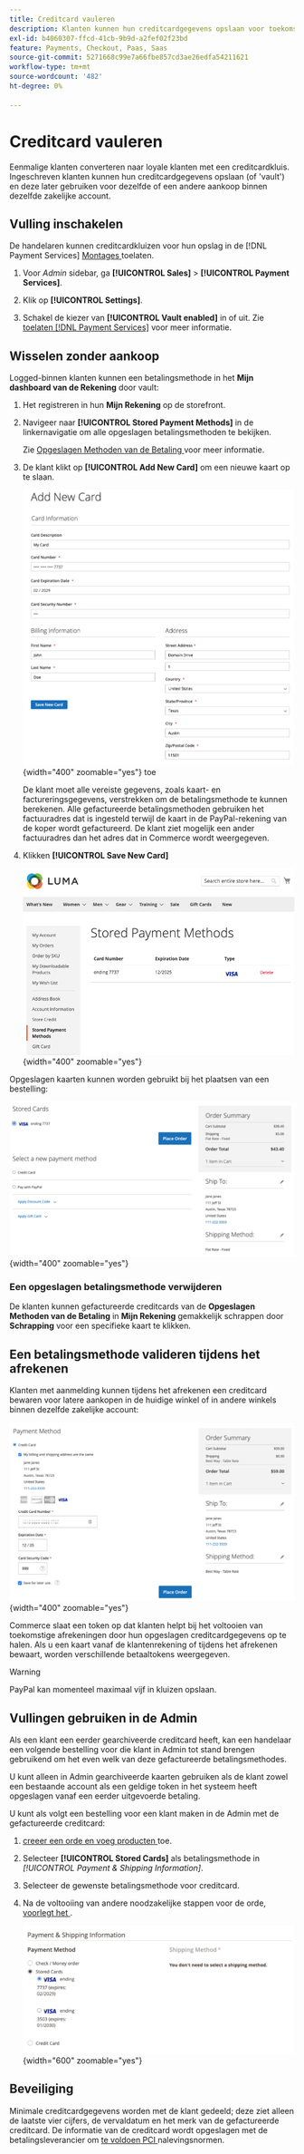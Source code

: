 ```yaml
---
title: Creditcard vauleren
description: Klanten kunnen hun creditcardgegevens opslaan voor toekomstige aankopen.
exl-id: b4060307-ffcd-41cb-9b9d-a2fef02f23bd
feature: Payments, Checkout, Paas, Saas
source-git-commit: 5271668c99e7a66fbe857cd3ae26edfa54211621
workflow-type: tm+mt
source-wordcount: '482'
ht-degree: 0%

---
```


# Creditcard vauleren

Eenmalige klanten converteren naar loyale klanten met een creditcardkluis. Ingeschreven klanten kunnen hun creditcardgegevens opslaan (of &#39;vault&#39;) en deze later gebruiken voor dezelfde of een andere aankoop binnen dezelfde zakelijke account.

## Vulling inschakelen

De handelaren kunnen creditcardkluizen voor hun opslag in de [!DNL Payment Services] [ Montages ](settings.md#card-vaulting) toelaten.

1. Voor _Admin_ sidebar, ga **[!UICONTROL Sales]** > **[!UICONTROL Payment Services]**.

1. Klik op **[!UICONTROL Settings]**.

1. Schakel de kiezer van **[!UICONTROL Vault enabled]** in of uit. Zie [ toelaten  [!DNL Payment Services]](settings.md#enable-payment-services) voor meer informatie.

## Wisselen zonder aankoop

Logged-binnen klanten kunnen een betalingsmethode in het **Mijn dashboard van de Rekening** door vault:

1. Het registreren in hun **Mijn Rekening** op de storefront.

1. Navigeer naar **[!UICONTROL Stored Payment Methods]** in de linkernavigatie om alle opgeslagen betalingsmethoden te bekijken.

   Zie [ Opgeslagen Methoden van de Betaling ](https://experienceleague.adobe.com/en/docs/commerce-admin/stores-sales/payments/stored-payment-methods) voor meer informatie.

1. De klant klikt op **[!UICONTROL Add New Card]** om een nieuwe kaart op te slaan.

   ![ voeg Nieuwe Kaart ](assets/add-new-card.png){width="400" zoomable="yes"} toe

   De klant moet alle vereiste gegevens, zoals kaart- en factureringsgegevens, verstrekken om de betalingsmethode te kunnen berekenen.
Alle gefactureerde betalingsmethoden gebruiken het factuuradres dat is ingesteld terwijl de kaart in de PayPal-rekening van de koper wordt gefactureerd. De klant ziet mogelijk een ander factuuradres dan het adres dat in Commerce wordt weergegeven.

1. Klikken **[!UICONTROL Save New Card]**

   ![ Opgeslagen Methoden van de Betaling in Mijn Rekening ](assets/stored-payment-methods.png){width="400" zoomable="yes"}

Opgeslagen kaarten kunnen worden gebruikt bij het plaatsen van een bestelling:

![ Opgeslagen geloofsbrieven van het Gebruik voor toekomstige aankoop ](assets/use-stored-card.png){width="400" zoomable="yes"}

### Een opgeslagen betalingsmethode verwijderen

De klanten kunnen gefactureerde creditcards van de **Opgeslagen Methoden van de Betaling** in **Mijn Rekening** gemakkelijk schrappen door **Schrapping** voor een specifieke kaart te klikken.

## Een betalingsmethode valideren tijdens het afrekenen

Klanten met aanmelding kunnen tijdens het afrekenen een creditcard bewaren voor latere aankopen in de huidige winkel of in andere winkels binnen dezelfde zakelijke account:

![ Uitgebreide hun creditcard voor later gebruik ](assets/save-card-for-later.png){width="400" zoomable="yes"}

Commerce slaat een token op dat klanten helpt bij het voltooien van toekomstige afrekeningen door hun opgeslagen creditcardgegevens op te halen. Als u een kaart vanaf de klantenrekening of tijdens het afrekenen bewaart, worden verschillende betaaltokens weergegeven.

>[!WARNING]
>
> PayPal kan momenteel maximaal vijf in kluizen opslaan.

## Vullingen gebruiken in de Admin

Als een klant een eerder gearchiveerde creditcard heeft, kan een handelaar een volgende bestelling voor die klant in Admin tot stand brengen gebruikend om het even welk van deze gefactureerde betalingsmethodes.

U kunt alleen in Admin gearchiveerde kaarten gebruiken als de klant zowel een bestaande account als een geldige token in het systeem heeft opgeslagen vanaf een eerder uitgevoerde betaling.

U kunt als volgt een bestelling voor een klant maken in de Admin met de gefactureerde creditcard:

1. [ creeer een orde en voeg producten ](https://experienceleague.adobe.com/docs/commerce-admin/stores-sales/point-of-purchase/assist/customer-account-create-order.html) toe.
1. Selecteer **[!UICONTROL Stored Cards]** als betalingsmethode in _[!UICONTROL Payment & Shipping Information]_.
1. Selecteer de gewenste betalingsmethode voor creditcard.
1. Na de voltooiing van andere noodzakelijke stappen voor de orde, [ voorlegt het ](https://experienceleague.adobe.com/docs/commerce-admin/stores-sales/point-of-purchase/assist/customer-account-create-order.html?lang=en#step-3%3A-submit-the-order).

   ![ Van het gebruik in kaart gebrachte kredietkaart in Admin voor klant ](assets/admin-vaultedcard.png){width="600" zoomable="yes"}

## Beveiliging

Minimale creditcardgegevens worden met de klant gedeeld; deze ziet alleen de laatste vier cijfers, de vervaldatum en het merk van de gefactureerde creditcard. De informatie van de creditcard wordt opgeslagen met de betalingsleverancier om [ te voldoen PCI ](security.md#PCI-compliance) nalevingsnormen.
